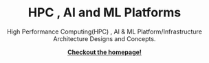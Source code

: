 <p align="center">
    <h1 align="center">HPC , AI and ML Platforms</h1>
    <p align="center">High Performance Computing(HPC) , AI &amp; ML Platform/Infrastructure Architecture Designs and Concepts.</p>
    <p align="center"><strong><a href="https://dennis-p-aliyas.github.io/hpc_ai_ml/">Checkout the homepage!</a></strong></p>
</p>


